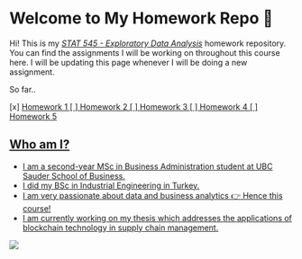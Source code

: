 # Welcome to My Homework Repo :star2:

Hi! This is my <a href="https://stat545.stat.ubc.ca/#html">*STAT 545 - Exploratory Data Analysis*</a> homework repository. You can find the assignments I will be working on throughout this course here. I will be updating this page whenever I will be doing a new assignment.


So far..

[x] <a href="https://github.com/STAT545-UBC-hw-2019-20/stat545-hw-aylinmumcular/tree/master/Homework%201#html"> Homework 1
[ ] <a href="https://github.com/STAT545-UBC-hw-2019-20/stat545-hw-aylinmumcular/blob/master/README.md#html"> Homework 2 
[ ] <a href="https://github.com/STAT545-UBC-hw-2019-20/stat545-hw-aylinmumcular/blob/master/README.md#html"> Homework 3
[ ] <a href="https://github.com/STAT545-UBC-hw-2019-20/stat545-hw-aylinmumcular/blob/master/README.md#html"> Homework 4
[ ] <a href="https://github.com/STAT545-UBC-hw-2019-20/stat545-hw-aylinmumcular/blob/master/README.md#html"> Homework 5


## Who am I?

- I am a second-year MSc in Business Administration student at UBC Sauder School of Business. 
- I did my BSc in Industrial Engineering in Turkey. 
- I am very passionate about data and business analytics :point_right: Hence this course! 
- I am currently working on my thesis which addresses the applications of blockchain technology in supply chain management. 

![](https://imgs.xkcd.com/comics/git_commit.png)


